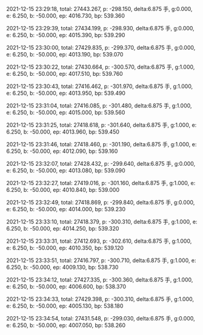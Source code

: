 2021-12-15 23:29:18, total: 27443.267, p: -298.150, delta:6.875 手, g:0.000, e: 6.250, b: -50.000, ep: 4016.730, bp: 539.360

2021-12-15 23:29:39, total: 27434.199, p: -298.930, delta:6.875 手, g:0.000, e: 6.250, b: -50.000, ep: 4015.390, bp: 539.290

2021-12-15 23:30:00, total: 27429.835, p: -299.370, delta:6.875 手, g:0.000, e: 6.250, b: -50.000, ep: 4013.190, bp: 539.070

2021-12-15 23:30:22, total: 27430.664, p: -300.570, delta:6.875 手, g:1.000, e: 6.250, b: -50.000, ep: 4017.510, bp: 539.760

2021-12-15 23:30:43, total: 27416.462, p: -301.970, delta:6.875 手, g:1.000, e: 6.250, b: -50.000, ep: 4013.950, bp: 539.490

2021-12-15 23:31:04, total: 27416.085, p: -301.480, delta:6.875 手, g:1.000, e: 6.250, b: -50.000, ep: 4015.000, bp: 539.560

2021-12-15 23:31:25, total: 27418.618, p: -301.640, delta:6.875 手, g:1.000, e: 6.250, b: -50.000, ep: 4013.960, bp: 539.450

2021-12-15 23:31:46, total: 27418.460, p: -301.190, delta:6.875 手, g:1.000, e: 6.250, b: -50.000, ep: 4012.090, bp: 539.160

2021-12-15 23:32:07, total: 27428.432, p: -299.640, delta:6.875 手, g:0.000, e: 6.250, b: -50.000, ep: 4013.080, bp: 539.090

2021-12-15 23:32:27, total: 27419.016, p: -301.160, delta:6.875 手, g:1.000, e: 6.250, b: -50.000, ep: 4010.840, bp: 539.000

2021-12-15 23:32:49, total: 27418.869, p: -299.840, delta:6.875 手, g:0.000, e: 6.250, b: -50.000, ep: 4014.000, bp: 539.230

2021-12-15 23:33:10, total: 27418.379, p: -300.310, delta:6.875 手, g:1.000, e: 6.250, b: -50.000, ep: 4014.250, bp: 539.320

2021-12-15 23:33:31, total: 27412.693, p: -302.610, delta:6.875 手, g:1.000, e: 6.250, b: -50.000, ep: 4010.350, bp: 539.120

2021-12-15 23:33:51, total: 27416.797, p: -300.710, delta:6.875 手, g:1.000, e: 6.250, b: -50.000, ep: 4009.130, bp: 538.730

2021-12-15 23:34:12, total: 27427.335, p: -300.360, delta:6.875 手, g:1.000, e: 6.250, b: -50.000, ep: 4006.600, bp: 538.370

2021-12-15 23:34:33, total: 27429.398, p: -300.310, delta:6.875 手, g:1.000, e: 6.250, b: -50.000, ep: 4005.130, bp: 538.180

2021-12-15 23:34:54, total: 27431.548, p: -299.030, delta:6.875 手, g:0.000, e: 6.250, b: -50.000, ep: 4007.050, bp: 538.260